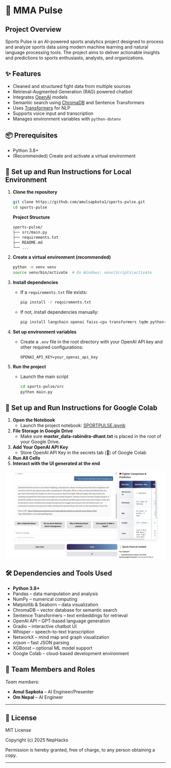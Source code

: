 # 🥊 MMA Pulse

## Project Overview
Sports Pulse is an AI-powered sports analytics project designed to process and analyze sports data using modern machine learning and natural language processing tools. The project aims to deliver actionable insights and predictions to sports enthusiasts, analysts, and organizations.

## ✨ Features
- Cleaned and structured fight data from multiple sources
- Retrieval-Augmented Generation (RAG) powered chatbot
- Integrates [OpenAI](https://openai.com/) models
- Semantic search using [ChromaDB]([https://openai.com/](https://www.trychroma.com/)) and Sentence Transformers
- Uses [Transformers](https://github.com/huggingface/transformers) for NLP
- Supports voice input and transcription 
- Manages environment variables with `python-dotenv`

## 📦 Prerequisites

- Python 3.8+
- (Recommended) Create and activate a virtual environment

## 🚀 Set up and Run Instructions for Local Environment

1. **Clone the repository**
   ```bash
   git clone https://github.com/amulsapkota1/sports-pulse.git
   cd sports-pulse
   ```
   **Project Structure**
      ```
      sports-pulse/
      ├── src/main.py
      ├── requirements.txt
      ├── README.md
      └── ...
      ```
   
2. **Create a virtual environment (recommended)**
   ```bash
   python -m venv venv
   source venv/bin/activate  # On Windows: venv\Scripts\activate
   ```
3. **Install dependencies**
   - If a `requirements.txt` file exists:
     ```bash
     pip install -r requirements.txt
     ```
   - If not, install dependencies manually:
     ```bash
     pip install langchain openai faiss-cpu transformers tqdm python-dotenv
     ```
4. **Set up environment variables**
   - Create a `.env` file in the root directory with your OpenAI API key and other required configurations:
     ```
     OPENAI_API_KEY=your_openai_api_key
     ```
5. **Run the project**
   - Launch the main script
     ```bash
     cd sports-pulse/src 
     python main.py
     ```

## 🚀 Set up and Run Instructions for Google Colab
1. **Open the Notebook**
   - Launch the project notebook: [SPORTPULSE.ipynb](https://colab.research.google.com/drive/14gHDT1qt1tC2KEriZP49omtyKScRYsvj?usp=sharing)
2. **File Storage in Google Drive**
   - Make sure **master_data-rabindra-dhant.txt** is placed in the root of your Google Drive.
3. **Add Your OpenAI API Key**
   - Store OpenAI API Key in the secrets tab (🔑) of Google Colab
4. **Run All Cells**
5. **Interact with the UI generated at the end**

![MMA Pulse](./chat-ui.png)

## 🛠️ Dependencies and Tools Used

- **Python 3.8+**
- Pandas – data manipulation and analysis
- NumPy – numerical computing
- Matplotlib & Seaborn – data visualization
- ChromaDB – vector database for semantic search
- Sentence Transformers – text embeddings for retrieval
- OpenAI API – GPT-based language generation
- Gradio – interactive chatbot UI
- Whisper – speech-to-text transcription
- NetworkX – mind map and graph visualization
- orjson – fast JSON parsing
- XGBoost – optional ML model support
- Google Colab – cloud-based development environment

## 👥 Team Members and Roles

_Team members:_

- **Amul Sapkota** – AI Engineer/Presenter
- **Om Nepal** – AI Engineer

---

## 📜 License

MIT License

Copyright (c) 2025 NepHacks

Permission is hereby granted, free of charge, to any person obtaining a copy.

---
